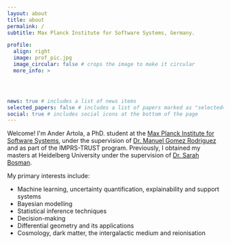 ```yaml
---
layout: about
title: about
permalink: /
subtitle: Max Planck Institute for Software Systems, Germany.

profile:
  align: right
  image: prof_pic.jpg
  image_circular: false # crops the image to make it circular
  more_info: >




news: true # includes a list of news items
selected_papers: false # includes a list of papers marked as "selected={true}"
social: true # includes social icons at the bottom of the page
---
```


Welcome! I'm Ander Artola, a PhD. student at the [Max Planck Institute for Software Systems](https://www.mpi-sws.org), under the supervision of [Dr. Manuel Gomez Rodriguez](https://people.mpi-sws.org/~manuelgr/) and as part of the IMPRS-TRUST program. Previously, I obtained my masters at Heidelberg University under the supervision of [Dr. Sarah Bosman](https://sites.google.com/view/sarahbosman). 

My primary interests include:
* Machine learning, uncertainty quantification, explainability and support systems
* Bayesian modelling
* Statistical inference techniques
* Decision-making 
* Differential geometry and its applications
* Cosmology, dark matter, the intergalactic medium and reionisation
